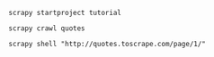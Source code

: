 ```shell script
scrapy startproject tutorial

```

```shell script
scrapy crawl quotes
```

```shell script
scrapy shell "http://quotes.toscrape.com/page/1/"

```